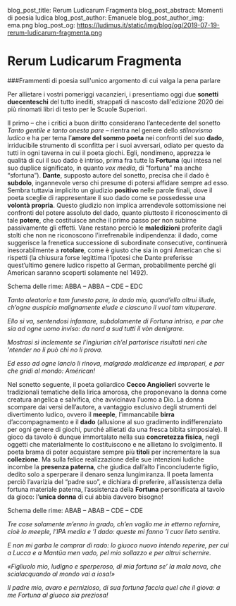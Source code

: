 blog_post_title: Rerum Ludicarum Fragmenta
blog_post_abstract: Momenti di poesia ludica
blog_post_author: Emanuele
blog_post_author_img: ema.png
blog_post_og: https://ludimus.it/static/img/blog/og/2019-07-19-rerum-ludicarum-fragmenta.png

# Rerum Ludicarum Fragmenta
###Frammenti di poesia sull'unico argomento di cui valga la pena parlare

Per allietare i vostri pomeriggi vacanzieri, i presentiamo oggi due **sonetti duecenteschi** del tutto inediti, strappati di nascosto dall'edizione 2020 dei più rinomati libri di testo per le Scuole Superiori.

Il primo – che i critici a buon diritto considerano l’antecedente del sonetto _Tanto gentile e tanto onesta pare_ – rientra nel genere dello _stilnovismo ludico_ e ha per tema l’**amore del sommo poeta** nei confronti del suo **dado**, irriducibile strumento di sconfitta per i suoi avversari, odiato per questo da tutti in ogni taverna in cui il poeta giochi. Egli, nondimeno, apprezza le qualità di cui il suo dado è intriso, prima fra tutte la **Fortuna** (qui intesa nel suo duplice significato, in quanto _vox media_, di “fortuna” ma anche “sfortuna”).
**Dante**, supposto autore del sonetto, precisa che il dado è **subdolo**, ingannevole verso chi presume di potersi affidare sempre ad esso. Sembra tuttavia implicito un giudizio **positivo** nelle parole finali, dove il poeta sceglie di rappresentare il suo dado come se possedesse una **volontà propria**. Questo giudizio non implica arrendevole sottomissione nei confronti del potere assoluto del dado, quanto piuttosto il riconoscimento di tale **potere**, che costituisce anche il primo passo per non subirne passivamente gli effetti. Vane restano perciò le **maledizioni** proferite dagli stolti che non ne riconoscono l’irrefrenabile indipendenza: il dado, come suggerisce la frenetica successione di subordinate consecutive, continuerà inesorabilmente a **rotolare**, come è giusto che sia in ogni American che si rispetti (la chiusura forse legittima l’ipotesi che Dante preferisse quest’ultimo genere ludico rispetto al German, probabilmente perché gli American saranno scoperti solamente nel 1492).

Schema delle rime: ABBA – ABBA – CDE – EDC

_Tanto aleatorio e tam funesto pare,_
_lo dado mio, quand’ello altrui illude,_
_ch’ogne auspicio malignamente elude_
_e ciascuno il vuol tam vituperare._

_Ello si va, sentendosi infamare,_
_subdolamente di Fortuna intriso,_
_e par che sia ad ogne uomo inviso:_
_da nord a sud tutti il vòn denigrare._

_Mostrasi sì inclemente se l’ingiurian_
_ch’el partorisce risultati neri_
_che ’ntender no li può chi no li prova._

_Ed esso ad ogne lancio li rinova,_
_malgrado maldicenze ed improperi,_
_e par che gridi al mondo: Américan!_


Nel sonetto seguente, il poeta goliardico **Cecco Angiolieri** sovverte le tradizionali tematiche della lirica amorosa, che proponevano la donna come creatura angelica e salvifica, che avvicinava l’uomo a Dio. La donna scompare dai versi dell’autore, a vantaggio esclusivo degli strumenti del divertimento ludico, ovvero il **meeple**, l’immancabile **birra** d’accompagnamento e il **dado** (allusione al suo gradimento indifferenziato per ogni genere di giochi, purché allietati da una fresca bibita simposiale). Il gioco da tavolo è dunque immortalato nella sua **concretezza fisica**, negli oggetti che materialmente lo costituiscono e ne allietano lo svolgimento. Il poeta brama di poter acquistare sempre più **titoli** per incrementare la sua **collezione**. Ma sulla felice realizzazione delle sue intenzioni ludiche incombe la **presenza paterna**, che giudica dall’alto l’inconcludente figlio, dedito solo a sperperare il denaro senza lungimiranza. Il poeta lamenta perciò l’avarizia del “padre suo”, e dichiara di preferire, all’assistenza della fortuna materiale paterna, l’assistenza della **Fortuna** personificata al tavolo da gioco: l’**unica donna** di cui abbia davvero bisogno!

Schema delle rime: ABAB – ABAB – CDE – CDE

_Tre cose solamente m’enno in grado,_
_ch’en voglio me in etterno refornire,_
_cioè lo meeple, l’IPA media e ’l dado:_
_queste mi fanno ’l cuor lieto sentire._

_E non mi garba le comprar di rado:_
_lo giuoco nuovo intendo reperire,_
_per cui a Lucca e a Mantüa men vado,_
_pel mio sollazzo e per altrui schernire._

_«Figliuolo mio, ludigno e sperperoso,_
_di mia fortuna se’ la mala nova,_
_che scialacquando al mondo vai a iosa!»_

_Il padre mio, avaro e pernizioso,_
_di sua fortuna faccia quel che il giova:_
_a me Fortuna al giuoco sia preziosa!_

